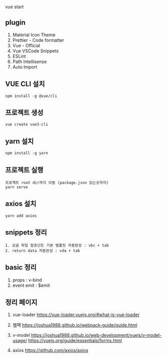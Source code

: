 vue start

## plugin
1. Material Icon Theme
2. Prettier - Code formatter
3. Vue - Official
4. Vue VSCode Snippets
5. ESLint
6. Path Intellisense
7. Auto Import

## VUE CLI 설치
```
npm install -g @vue/cli
```
## 프로젝트 생성
```
vue create vue3-cli
```
## yarn 설치
```
npm install -g yarn
```
## 프로젝트 실행
```
프로젝트 root dir까지 이동 (package.json 있는곳까지)
yarn serve
```
## axios 설치
```
yarn add axios
``` 
## snippets 정리
```
1. 싱글 파일 컴포넌트 기본 템플릿 자동완성 : vbc + tab
2. return data 자동완성 : vda + tab
```

## basic 정리
1. props : v-bind
2. event emit : $emit

## 정리 페이지
1. vue-loader
https://vue-loader.vuejs.org/#what-is-vue-loader

2. 웹팩
https://joshua1988.github.io/webpack-guide/guide.html

3. v-model
https://joshua1988.github.io/web-development/vuejs/v-model-usage/
https://vuejs.org/guide/essentials/forms.html

4. axios
https://github.com/axios/axios
